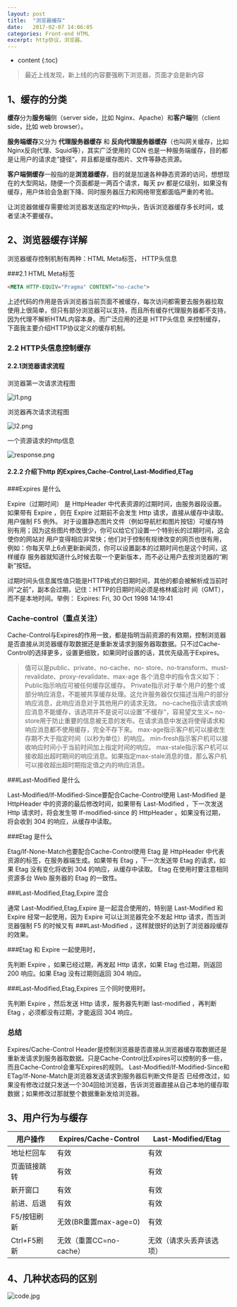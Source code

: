 ```yaml
---
layout: post
title:  "浏览器缓存"
date:   2017-02-07 14:06:05
categories: Front-end HTML
excerpt: http协议，浏览器。
---
```


* content
{:toc}


>最近上线发现，新上线的内容要强刷下浏览器，页面才会是新内容

## 1、缓存的分类

**缓存**分为**服务端**侧（server side，比如 Nginx、Apache）和**客户端**侧（client side，比如 web browser）。

**服务端缓存**又分为 **代理服务器缓存** 和 **反向代理服务器缓存**（也叫网关缓存，比如 Nginx反向代理、Squid等），其实广泛使用的 CDN 也是一种服务端缓存，目的都是让用户的请求走”捷径“，并且都是缓存图片、文件等静态资源。

**客户端侧缓存**一般指的是**浏览器缓存**，目的就是加速各种静态资源的访问，想想现在的大型网站，随便一个页面都是一两百个请求，每天 pv 都是亿级别，如果没有缓存，用户体验会急剧下降、同时服务器压力和网络带宽都面临严重的考验。

让浏览器做缓存需要给浏览器发送指定的Http头，告诉浏览器缓存多长时间，或者坚决不要缓存。

## 2、浏览器缓存详解
浏览器缓存控制机制有两种：HTML Meta标签， HTTP头信息

###2.1 HTML Meta标签

```html
<META HTTP-EQUIV="Pragma" CONTENT="no-cache">
```
上述代码的作用是告诉浏览器当前页面不被缓存，每次访问都需要去服务器拉取
使用上很简单，但只有部分浏览器可以支持，而且所有缓存代理服务器都不支持，因为代理不解析HTML内容本身。而广泛应用的还是 HTTP头信息 来控制缓存，下面我主要介绍HTTP协议定义的缓存机制。

### 2.2 HTTP头信息控制缓存

#### 2.2.1浏览器请求流程

浏览器第一次请求流程图

![l1.png]({{"/static/images/l1.png"}})

浏览器再次请求流程图

![l2.png]({{"/static/images/l2.png"}})

一个资源请求的http信息

![response.png]({{"/static/images/response.png"}})

#### 2.2.2 介绍下http 的Expires,Cache-Control,Last-Modified,ETag

###Expires 是什么

Expire（过期时间） 是 HttpHeader 中代表资源的过期时间，由服务器段设置。如果带有 Expire ，则在 Expire 过期前不会发生 Http 请求，直接从缓存中读取。用户强制 F5 例外。
对于设置静态图片文件（例如导航栏和图片按钮）可缓存特别有用；因为这些图片修改很少，你可以给它们设置一个特别长的过期时间，这会使你的网站对 用户变得相应非常快；他们对于控制有规律改变的网页也很有用，例如：你每天早上6点更新新闻页，你可以设置副本的过期时间也是这个时间，这样缓存 服务器就知道什么时候去取一个更新版本，而不必让用户去按浏览器的“刷新”按钮。

过期时间头信息属性值只能是HTTP格式的日期时间，其他的都会被解析成当前时间“之前”，副本会过期，记住：HTTP的日期时间必须是格林威治时 间（GMT），而不是本地时间。举例：
Expires: Fri, 30 Oct 1998 14:19:41

### Cache-control（重点关注）

Cache-Control与Expires的作用一致，都是指明当前资源的有效期，控制浏览器是否直接从浏览器缓存取数据还是重新发请求到服务器取数据。只不过Cache-Control的选择更多，设置更细致，如果同时设置的话，其优先级高于Expires。
> 值可以是public、private、no-cache、no- store、no-transform、must-revalidate、proxy-revalidate、max-age
各个消息中的指令含义如下：
Public指示响应可被任何缓存区缓存。
Private指示对于单个用户的整个或部分响应消息，不能被共享缓存处理。这允许服务器仅仅描述当用户的部分响应消息，此响应消息对于其他用户的请求无效。
no-cache指示请求或响应消息不能缓存，该选项并不是说可以设置”不缓存“，容易望文生义~
no-store用于防止重要的信息被无意的发布。在请求消息中发送将使得请求和响应消息都不使用缓存，完全不存下來。
max-age指示客户机可以接收生存期不大于指定时间（以秒为单位）的响应。
min-fresh指示客户机可以接收响应时间小于当前时间加上指定时间的响应。
max-stale指示客户机可以接收超出超时期间的响应消息。如果指定max-stale消息的值，那么客户机可以接收超出超时期指定值之内的响应消息。


###Last-Modified 是什么

Last-Modified/If-Modified-Since要配合Cache-Control使用
Last-Modified 是 HttpHeader 中的资源的最后修改时间，如果带有 Last-Modified ，下一次发送 Http 请求时，将会发生带 If-modified-since 的 HttpHeader 。如果没有过期，将会收到 304 的响应，从缓存中读取。

###Etag 是什么

Etag/If-None-Match也要配合Cache-Control使用
Etag 是 HttpHeader 中代表资源的标签，在服务器端生成。如果带有 Etag ，下一次发送带 Etag 的请求，如果 Etag 没有变化将收到 304 的响应，从缓存中读取。
Etag 在使用时要注意相同资源多台 Web 服务器的 Etag 的一致性。


###Last-Modified,Etag,Expire 混合

通常 Last-Modified,Etag,Expire 是一起混合使用的，特别是 Last-Modified 和 Expire 经常一起使用，因为 Expire 可以让浏览器完全不发起 Http 请求，而当浏览器强制 F5 的时候又有 ###Last-Modified ，这样就很好的达到了浏览器段缓存的效果。

###Etag 和 Expire 一起使用时，

先判断 Expire ，如果已经过期，再发起 Http 请求，如果 Etag 也过期，则返回 200 响应。如果 Etag 没有过期则返回 304 响应。

###Last-Modified,Etag,Expires 三个同时使用时。

先判断 Expire ，然后发送 Http 请求，服务器先判断 last-modified ，再判断 Etag ，必须都没有过期，才能返回 304 响应。

### 总结

Expires/Cache-Control Header是控制浏览器是否直接从浏览器缓存取数据还是重新发请求到服务器取数据。只是Cache-Control比Expires可以控制的多一些， 而且Cache-Control会重写Expires的规则。
Last-Modified/If-Modified-Since和ETag/If-None-Match是浏览器发送请求到服务器后判断文件是否 已经修改过，如果没有修改过就只发送一个304回给浏览器，告诉浏览器直接从自己本地的缓存取数据；如果修改过那就整个数据重新发给浏览器。

## 3、用户行为与缓存

|用户操作|Expires/Cache-Control|Last-Modified/Etag|
| ------ | --------------------|------------------|
|地址栏回车|有效|有效|
|页面链接跳转|有效|有效|
|新开窗口|有效|有效|
|前进、后退|有效|有效|
|F5/按钮刷新|无效(BR重置max-age=0)|有效|
|Ctrl+F5刷新|无效（重置CC=no-cache）|无效（请求头丢弃该选项）|

## 4、几种状态码的区别

![code.jpg]({{"/static/images/code.png"}})